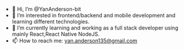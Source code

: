 - 👋 Hi, I’m @YanAnderson-bit
- 👀 I’m interested in frontend/backend and mobile development and learning different technologies.
- 🌱 I’m currently learning and working as a full stack developer using mainly React,React Native   NodeJS.
- 📫 How to reach me: yan.anderson135@gmail.com

<!---
YanAnderson-bit/YanAnderson-bit is a ✨ special ✨ repository because its `README.md` (this file) appears on your GitHub profile.
You can click the Preview link to take a look at your changes.
--->
